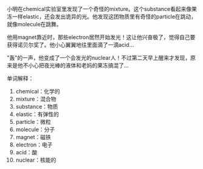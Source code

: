 小明在chemical实验室里发现了一个奇怪的mixture。这个substance看起来像果冻一样elastic，还会发出诡异的光。他发现这团物质里有奇怪的particle在跳动，就像molecule在跳舞。

他用magnet靠近时，那些electron居然开始发光！这让他兴奋极了，觉得自己要获得诺贝尔奖了。他小心翼翼地往里面滴了一滴acid...

"轰"的一声，他变成了一个会发光的nuclear人！不过第二天早上醒来才发现，原来是他不小心把夜光棒的液体和老妈的果冻搞混了...

单词解释：
1. chemical：化学的
2. mixture：混合物
3. substance：物质
4. elastic：有弹性的
5. particle：微粒
6. molecule：分子
7. magnet：磁铁
8. electron：电子
9. acid：酸
10. nuclear：核能的 
